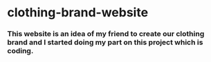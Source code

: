 # clothing-brand-website

### This website is an idea of my friend to create our clothing brand and I started doing my part on this project which is coding.